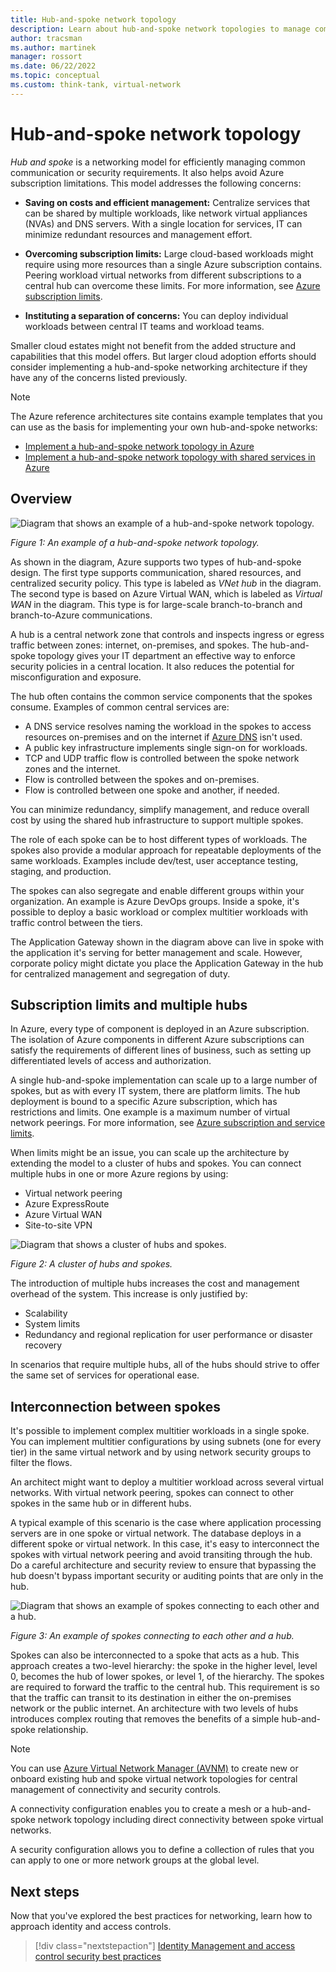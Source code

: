 ```yaml
---
title: Hub-and-spoke network topology
description: Learn about hub-and-spoke network topologies to manage common communication or security requirements more efficiently.
author: tracsman
ms.author: martinek
manager: rossort
ms.date: 06/22/2022
ms.topic: conceptual
ms.custom: think-tank, virtual-network
---
```


# Hub-and-spoke network topology

*Hub and spoke* is a networking model for efficiently managing common communication or security requirements. It also helps avoid Azure subscription limitations. This model addresses the following concerns:

- **Saving on costs and efficient management:** Centralize services that can be shared by multiple workloads, like network virtual appliances (NVAs) and DNS servers. With a single location for services, IT can minimize redundant resources and management effort.

- **Overcoming subscription limits:** Large cloud-based workloads might require using more resources than a single Azure subscription contains. Peering workload virtual networks from different subscriptions to a central hub can overcome these limits. For more information, see [Azure subscription limits](/azure/azure-resource-manager/management/azure-subscription-service-limits).

- **Instituting a separation of concerns:** You can deploy individual workloads between central IT teams and workload teams.

Smaller cloud estates might not benefit from the added structure and capabilities that this model offers. But larger cloud adoption efforts should consider implementing a hub-and-spoke networking architecture if they have any of the concerns listed previously.

> [!NOTE]
> The Azure reference architectures site contains example templates that you can use as the basis for implementing your own hub-and-spoke networks:
>
> - [Implement a hub-and-spoke network topology in Azure](/azure/architecture/reference-architectures/hybrid-networking/hub-spoke)
> - [Implement a hub-and-spoke network topology with shared services in Azure](/azure/architecture/reference-architectures/hybrid-networking/#hub-spoke-network-topology)

## Overview

![Diagram that shows an example of a hub-and-spoke network topology.](../../_images/azure-best-practices/network-hub-spoke-high-level.png)

*Figure 1: An example of a hub-and-spoke network topology.*

As shown in the diagram, Azure supports two types of hub-and-spoke design. The first type supports communication, shared resources, and centralized security policy. This type is labeled as *VNet hub* in the diagram. The second type is based on Azure Virtual WAN, which is labeled as *Virtual WAN* in the diagram. This type is for large-scale branch-to-branch and branch-to-Azure communications.

A hub is a central network zone that controls and inspects ingress or egress traffic between zones: internet, on-premises, and spokes. The hub-and-spoke topology gives your IT department an effective way to enforce security policies in a central location. It also reduces the potential for misconfiguration and exposure.

The hub often contains the common service components that the spokes consume. Examples of common central services are:

- A DNS service resolves naming the workload in the spokes to access resources on-premises and on the internet if [Azure DNS](/azure/dns/dns-overview) isn't used.
- A public key infrastructure implements single sign-on for workloads.
- TCP and UDP traffic flow is controlled between the spoke network zones and the internet.
- Flow is controlled between the spokes and on-premises.
- Flow is controlled between one spoke and another, if needed.

You can minimize redundancy, simplify management, and reduce overall cost by using the shared hub infrastructure to support multiple spokes.

The role of each spoke can be to host different types of workloads. The spokes also provide a modular approach for repeatable deployments of the same workloads. Examples include dev/test, user acceptance testing, staging, and production.

The spokes can also segregate and enable different groups within your organization. An example is Azure DevOps groups. Inside a spoke, it's possible to deploy a basic workload or complex multitier workloads with traffic control between the tiers.

The Application Gateway shown in the diagram above can live in spoke with the application it's serving for better management and scale. However, corporate policy might dictate you place the Application Gateway in the hub for centralized management and segregation of duty.

## Subscription limits and multiple hubs

In Azure, every type of component is deployed in an Azure subscription. The isolation of Azure components in different Azure subscriptions can satisfy the requirements of different lines of business, such as setting up differentiated levels of access and authorization.

A single hub-and-spoke implementation can scale up to a large number of spokes, but as with every IT system, there are platform limits. The hub deployment is bound to a specific Azure subscription, which has restrictions and limits. One example is a maximum number of virtual network peerings. For more information, see [Azure subscription and service limits](/azure/azure-resource-manager/management/azure-subscription-service-limits).

When limits might be an issue, you can scale up the architecture by extending the model to a cluster of hubs and spokes. You can connect multiple hubs in one or more Azure regions by using:

- Virtual network peering
- Azure ExpressRoute
- Azure Virtual WAN
- Site-to-site VPN

![Diagram that shows a cluster of hubs and spokes.](../../_images/azure-best-practices/network-hub-spokes-cluster.png)

*Figure 2: A cluster of hubs and spokes.*

The introduction of multiple hubs increases the cost and management overhead of the system. This increase is only justified by:

- Scalability
- System limits
- Redundancy and regional replication for user performance or disaster recovery

In scenarios that require multiple hubs, all of the hubs should strive to offer the same set of services for operational ease.

## Interconnection between spokes

It's possible to implement complex multitier workloads in a single spoke. You can implement multitier configurations by using subnets (one for every tier) in the same virtual network and by using network security groups to filter the flows.

An architect might want to deploy a multitier workload across several virtual networks. With virtual network peering, spokes can connect to other spokes in the same hub or in different hubs.

A typical example of this scenario is the case where application processing servers are in one spoke or virtual network. The database deploys in a different spoke or virtual network. In this case, it's easy to interconnect the spokes with virtual network peering and avoid transiting through the hub. Do a careful architecture and security review to ensure that bypassing the hub doesn't bypass important security or auditing points that are only in the hub.

![Diagram that shows an example of spokes connecting to each other and a hub.](../../_images/azure-best-practices/network-spoke-to-spoke.png)

*Figure 3: An example of spokes connecting to each other and a hub.*

Spokes can also be interconnected to a spoke that acts as a hub. This approach creates a two-level hierarchy: the spoke in the higher level, level 0, becomes the hub of lower spokes, or level 1, of the hierarchy. The spokes are required to forward the traffic to the central hub. This requirement is so that the traffic can transit to its destination in either the on-premises network or the public internet. An architecture with two levels of hubs introduces complex routing that removes the benefits of a simple hub-and-spoke relationship.

> [!NOTE]
> You can use [Azure Virtual Network Manager (AVNM)](/azure/virtual-network-manager/overview) to create new or onboard existing hub and spoke virtual network topologies for central management of connectivity and security controls.
>
> A connectivity configuration enables you to create a mesh or a hub-and-spoke network topology including direct connectivity between spoke virtual networks.
>
> A security configuration allows you to define a collection of rules that you can apply to one or more network groups at the global level.

## Next steps

Now that you've explored the best practices for networking, learn how to approach identity and access controls.

> [!div class="nextstepaction"]
> [Identity Management and access control security best practices](/azure/security/fundamentals/identity-management-best-practices)
